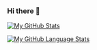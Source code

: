 ### Hi there 👋

[![My GitHub Stats](https://github-readme-stats.vercel.app/api/?username=johnnybigoo&count_private=true&theme=default_repocard&showicons=true)]()

[![My GitHub Language Stats](https://github-readme-stats.vercel.app/api/top-langs/?username=johnnybigoo&langs_count=5&theme=graywhite)]()

<!--
**johnnybigoo/johnnybigoo** is a ✨ _special_ ✨ repository because its `README.md` (this file) appears on your GitHub profile.

Here are some ideas to get you started:

- 🔭 I’m currently working on ...
- 🌱 I’m currently learning ...
- 👯 I’m looking to collaborate on ...
- 🤔 I’m looking for help with ...
- 💬 Ask me about ...
- 📫 How to reach me: ...
- 😄 Pronouns: ...
- ⚡ Fun fact: ...
-->

